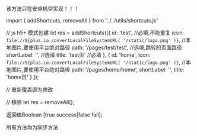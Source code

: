 
该方法只在安卓机型实现！！！

import { addShortcuts, removeAll } from '../../utils/shortcuts.js'

// js h5+ 模式创建
let res = addShortcuts([{
		id: 'test', //必填,不能重复
		icon: `file://${plus.io.convertLocalFileSystemURL( '/static/logo.png' )}`, //本地图片,要使用平台绝对路径
		path: '/pages/test/test', //选填,跳转的页面路径
		shortLabel: '', //选填
		title: 'test页' //必填
	},
	{
		id: 'home',
		icon: `file://${plus.io.convertLocalFileSystemURL( '/static/logo.png' )}`, //本地图片,要使用平台绝对路径
		path: '/pages/home/home',
		shortLabel: '',
		title: 'home页'
	}
]);

// 重新覆盖即为修改

// 移除
let res = removeAll();

返回值Boolean   [true success|false fail];

所有方法均为同步方法